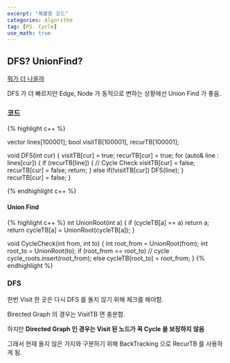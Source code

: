```yaml
---
excerpt: "복붙용 코드"
categories: Algorithm
tag: [PS. Cycle]
use_math: true
---
```


## DFS? UnionFind?

[뭐가 더 나을까](https://stackoverflow.com/questions/28398101/union-find-or-dfs-which-one-is-better-to-find-connected-component)

DFS 가 더 빠르지만 Edge, Node 가 동적으로 변하는 상황에선 Union Find 가 좋음.

### 코드

{% highlight c++ %}

vector<int> lines[100001];
bool visitTB[100001], recurTB[100001];

void DFS(int cur)
{
	visitTB[cur] = true;
	recurTB[cur] = true;
	for (auto& line : lines[cur])
	{
		if (recurTB[line])
		{
			// Cycle Check
			visitTB[cur] = false;
			recurTB[cur] = false;
			return;
		}
		else if(!visitTB[cur]) DFS(line);
	}	
	recurTB[cur] = false;
}

{% endhighlight c++ %}

#### Union Find

{% highlight c++ %}
int UnionRoot(int a)
{
	if (cycleTB[a] == a) return a;
	return cycleTB[a] = UnionRoot(cycleTB[a]);
}

void CycleCheck(int from, int to)
{
	int root_from = UnionRoot(from);
	int root_to = UnionRoot(to);
	if (root_from == root_to) // cycle
		cycle_roots.insert(root_from);
	else
		cycleTB[root_to] = root_from;
}
{% endhighlight %}

### DFS

한번 Visit 한 곳은 다시 DFS 를 돌지 않기 위해 체크를 해야함.

Birected Graph 의 경우는 VisitTB 면 충분함.

하지만 __Directed Graph 인 경우는 Visit 된 노드가 꼭 Cycle 을 보장하지 않음__ 

그래서 현재 돌지 않은 가지와 구분하기 위해 BackTracking 으로 RecurTB 를 사용하게 됨.






